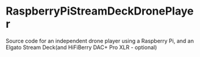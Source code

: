 # RaspberryPiStreamDeckDronePlayer
Source code for an independent drone player using a Raspberry Pi, and an Elgato Stream Deck(and HiFiBerry DAC+ Pro XLR - optional)
